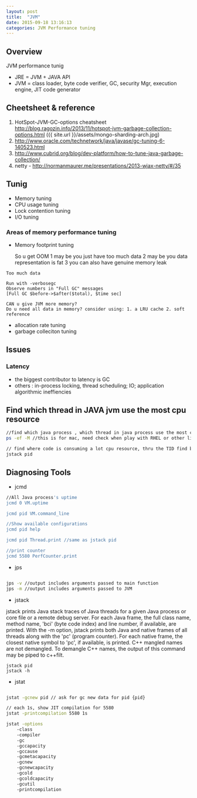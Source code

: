 ```yaml
---
layout: post
title:  "JVM"
date: 2015-09-18 13:16:13
categories: JVM Performance tuning
---
```

## Overview
JVM performance tunig

- JRE = JVM + JAVA API
- JVM = class loader, byte code verifier, GC, security Mgr, execution engine, JIT code generator

## Cheetsheet & reference
1. HotSpot-JVM-GC-options cheatsheet
http://blog.ragozin.info/2013/11/hotspot-jvm-garbage-collection-options.html
 ({{ site.url }}/assets/mongo-sharding-arch.jpg)
2. http://www.oracle.com/technetwork/java/javase/gc-tuning-6-140523.html
3. http://www.cubrid.org/blog/dev-platform/how-to-tune-java-garbage-collection/
4. netty - http://normanmaurer.me/presentations/2013-wjax-netty/#/35

## Tunig
- Memory tuning
- CPU usage tuning
- Lock contention tuning
- I/O tuning 

### Areas of memory performance tuning
- Memory footprint tuning

    So u get OOM 
    1 may be you just have too much data
    2 may be you data representation is fat
    3 you can also have genuine memory leak


```
Too much data

Run with -verbosegc
Observe numbers in "Full GC" messages
[Full GC $before->$after($total), $time sec]

CAN u give JVM more memory?
Do u need all data in memory? consider using: 1. a LRU cache 2. soft reference
```


- allocation rate tuning
- garbage colleciton tuning



## Issues
### Latency
- the biggest contributor to latency is GC
- others : in-process locking, thread scheduling; IO; application algorithmic ineffiencies


## Find which thread in JAVA jvm use the most cpu resource

```bash
//find which java process , which thread in java process use the most cpu resources.
ps -ef -M //this is for mac, need check when play with RHEL or other linux distributions, JVM versions.

// find where code is consuming a lot cpu resource, thru the TID find be previous cmd.
jstack pid

```

## Diagnosing Tools

- jcmd

```bash
//All Java process's uptime
jcmd 0 VM.uptime

jcmd pid VM.command_line

//Show available configurations
jcmd pid help

jcmd pid Thread.print //same as jstack pid

//print counter
jcmd 5580 PerfCounter.print

```

- jps

```bash

jps -v //output includes arguments passed to main function
jps -m //output includes arguments passed to JVM

```

- jstack

jstack  prints  Java  stack traces of Java threads for a given Java process or core file or a remote debug server. For each Java frame, the full class name, method name, 'bci' (byte code index) and line number, if available, are printed. With the -m option, jstack prints both  Java  and native frames of all threads along with the 'pc' (program counter). For each native frame, the closest native symbol to 'pc', if available, is printed. C++ mangled names are not demangled. To demangle C++ names, the output of this command may be piped to c++filt.

```
jstack pid
jstack -h
```


- jstat

```bash

jstat -gcnew pid // ask for gc new data for pid {pid}

// each 1s, show JIT compilation for 5580
jstat -printcompilation 5580 1s

jstat -options
	-class
	-compiler
	-gc
	-gccapacity
	-gccause
	-gcmetacapacity
	-gcnew
	-gcnewcapacity
	-gcold
	-gcoldcapacity
	-gcutil
	-printcompilation



```
